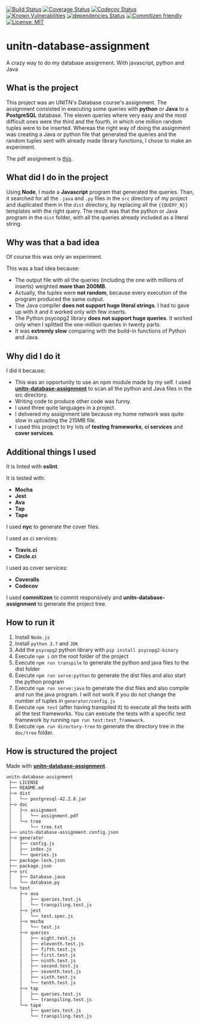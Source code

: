 [![Build Status](https://travis-ci.org/euberdeveloper/unitn-database-assigment.svg?branch=master)](https://travis-ci.org/euberdeveloper/unitn-database-assigment)
[![Coverage Status](https://coveralls.io/repos/github/euberdeveloper/unitn-database-assignment/badge.svg?branch=master)](https://coveralls.io/github/euberdeveloper/unitn-database-assignment?branch=master)
[![Codecov Status](https://codecov.io/gh/euberdeveloper/unitn-database-assignment/branch/master/graph/badge.svg)](https://codecov.io/gh/euberdeveloper/unitn-database-assignment)
[![Known Vulnerabilities](https://snyk.io/test/github/euberdeveloper/unitn-database-assignment/badge.svg?targetFile=package.json)](https://snyk.io/test/github/euberdeveloper/unitn-database-assignment?targetFile=package.json)
[![dependencies Status](https://david-dm.org/euberdeveloper/unitn-database-assignment/status.svg)](https://david-dm.org/euberdeveloper/unitn-database-assignment)
[![Commitizen friendly](https://img.shields.io/badge/commitizen-friendly-brightgreen.svg)](http://commitizen.github.io/cz-cli/)
[![License: MIT](https://img.shields.io/badge/License-MIT-yellow.svg)](https://github.com/euberdeveloper/unitn-database-assignment/blob/master/LICENSE)

# unitn-database-assignment
A crazy way to do my database assignment. With javascript, python and Java

## What is the project

This project was an UNITN's Database course's assignment. The assignment consisted in executing some queries with **python** or **Java** to a **PostgreSQL** database. The eleven queries where very easy and the most difficult ones were the third and the fourth, in which one million random tuples were to be inserted. Whereas the right way of doing the assignment was creating a Java or python file that generated the queries and the random tuples sent with already made library functions, I chose to make an experiment.

The pdf assignment is [this](https://github.com/euberdeveloper/unitn-database-assignment/blob/master/doc/assignment/assignment.pdf).

## What did I do in the project

Using **Node**, I made a **Javascript** program that generated the queries. Than, it searched for all the `.java` and `.py` files in the `src` directory of my project and duplicated them in the `dist` directory, by replacing all the `{{QUERY_N}}` templates with the right query. The result was that the python or Java program in the `dist` folder, with all the queries already included as a literal string.

## Why was that a bad idea

Of course this was only an experiment.

This was a bad idea because:

* The output file with all the queries (including the one with millions of inserts) weighted __more than 200MB__.
* Actually, the tuples were __not random__, because every execution of the program produced the same output.
* The Java compiler __does not support huge literal strings__. I had to gave up with it and it worked only with few inserts.
* The Python psycopg2 library __does not support huge queries__. It worked only when I splitted the one-million queries in twenty parts.
* It was __extremly slow__ comparing with the build-in functions of Python and Java.

## Why did I do it

I did it because:

* This was an opportunity to use an npm module made by my self. I used __[unitn-database-assignment](https://www.npmjs.com/package/unitn-database-assignment)__ to scan all the python and Java files in the src directory.
* Writing code to produce other code was funny.
* I used three quite languages in a project.
* I delivered my assignment late because my home network was quite slow in uploading the 215MB file.
* I used this project to try lots of __testing frameworks__, __ci services__ and __cover services__.

## Additional things I used

It is linted with __eslint__.

It is tested with:

* __Mocha__
* __Jest__
* __Ava__
* __Tap__
* __Tape__

I used __nyc__ to generate the cover files.

I used as ci services:

* __Travis.ci__
* __Circle.ci__

I used as cover services:

* __Coveralls__
* __Codecov__

I used __commitizen__ to commit responsively and __unitn-database-assignment__ to generate the project tree.

## How to run it

1. Install `Node.js`
2. Install `python 3.7` and `JDK`
3. Add the `psycopg2` python library with `pip install psycopg2-binary`
4. Execute `npm i` on the root folder of the project
5. Execute `npm run transpile` to generate the python and java files to the dist folder
6. Execute `npm run serve:python` to generate the dist files and also start the python program
7. Execute `npm run serve:java` to generate the dist files and also compile and run the java program. I will not work if you do not change the number of tuples in `generator/config.js`
8. Execute `npm test` (after having transpiled it) to execute all the tests with all the test frameworks. You can execute the tests with a specific test framework by running `npm run test:test_framework`.
9. Execute `npm run directory-tree` to generate the directory tree in the `doc/tree` folder.

## How is structured the project

Made with **[unitn-database-assignment](https://npmjs.com/package/unitn-database-assignment)**.

```txt
unitn-database-assignment
 ├── LICENSE
 ├── README.md
 ├─> dist
 │   └── postgresql-42.2.8.jar
 ├─> doc
 │   ├─> assignment
 │   │   └── assignment.pdf
 │   └─> tree
 │       └── tree.txt
 ├── unitn-database-assignment.config.json
 ├─> generator
 │   ├── config.js
 │   ├── index.js
 │   └── queries.js
 ├── package-lock.json
 ├── package.json
 ├─> src
 │   ├── Database.java
 │   └── database.py
 └─> test
     ├─> ava
     │   ├── queries.test.js
     │   └── transpiling.test.js
     ├─> jest
     │   └── test.spec.js
     ├─> mocha
     │   └── test.js
     ├─> queries
     │   ├── eight.test.js
     │   ├── eleventh.test.js
     │   ├── fifth.test.js
     │   ├── first.test.js
     │   ├── ninth.test.js
     │   ├── second.test.js
     │   ├── seventh.test.js
     │   ├── sixth.test.js
     │   └── tenth.test.js
     ├─> tap
     │   ├── queries.test.js
     │   └── transpiling.test.js
     └─> tape
         ├── queries.test.js
         └── transpiling.test.js
```
